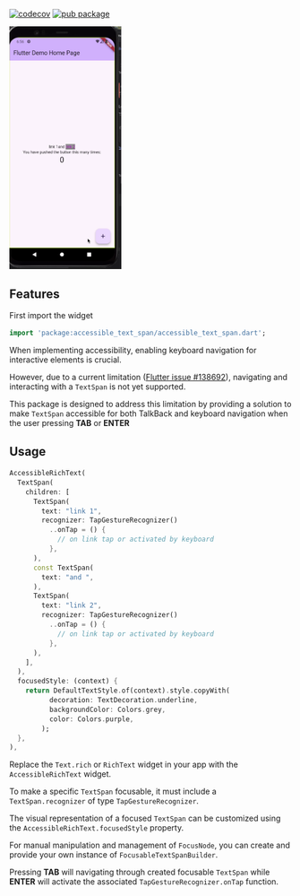 <!--
This README describes the package. If you publish this package to pub.dev,
this README's contents appear on the landing page for your package.

For information about how to write a good package README, see the guide for
[writing package pages](https://dart.dev/guides/libraries/writing-package-pages).

For general information about developing packages, see the Dart guide for
[creating packages](https://dart.dev/guides/libraries/create-library-packages)
and the Flutter guide for
[developing packages and plugins](https://flutter.dev/developing-packages).
-->

[![codecov](https://codecov.io/github/SilentCatD/accessible_text_span/graph/badge.svg?token=wTay7Q3ild)](https://codecov.io/github/SilentCatD/accessible_text_span) [![pub package](https://img.shields.io/pub/v/accessible_text_span?color=green&include_prereleases&style=plastic)](https://pub.dev/packages/accessible_text_span)

<img src="https://github.com/SilentCatD/accessible_text_span/blob/main/assets/focusable.gif?raw=true" width="200px">

## Features

First import the widget

```dart
import 'package:accessible_text_span/accessible_text_span.dart';
```

When implementing accessibility, enabling keyboard navigation for interactive elements is crucial.

However, due to a current
limitation ([Flutter issue #138692](https://github.com/flutter/flutter/issues/138692)),
navigating and interacting with a `TextSpan` is not yet supported.

This package is designed to address this limitation by providing a solution to make `TextSpan`
accessible for both TalkBack and keyboard navigation when the user pressing **TAB** or **ENTER**

## Usage

```dart
AccessibleRichText(
  TextSpan(
    children: [
      TextSpan(
        text: "link 1",
        recognizer: TapGestureRecognizer()
          ..onTap = () {
            // on link tap or activated by keyboard
          },
      ),
      const TextSpan(
        text: "and ",
      ),
      TextSpan(
        text: "link 2",
        recognizer: TapGestureRecognizer()
          ..onTap = () {
            // on link tap or activated by keyboard
          },
      ),
    ],
  ),
  focusedStyle: (context) {
    return DefaultTextStyle.of(context).style.copyWith(
          decoration: TextDecoration.underline,
          backgroundColor: Colors.grey,
          color: Colors.purple,
        );
  },
),
```

Replace the `Text.rich` or `RichText` widget in your app with the `AccessibleRichText` widget.

To make a specific `TextSpan` focusable, it must include a `TextSpan.recognizer` of type 
`TapGestureRecognizer`.

The visual representation of a focused `TextSpan` can be customized using the 
`AccessibleRichText.focusedStyle` property.

For manual manipulation and management of `FocusNode`, you can create and provide your own instance 
of `FocusableTextSpanBuilder`.

Pressing **TAB** will navigating through created focusable `TextSpan` while **ENTER** will activate
the associated `TapGestureRecognizer.onTap` function.
